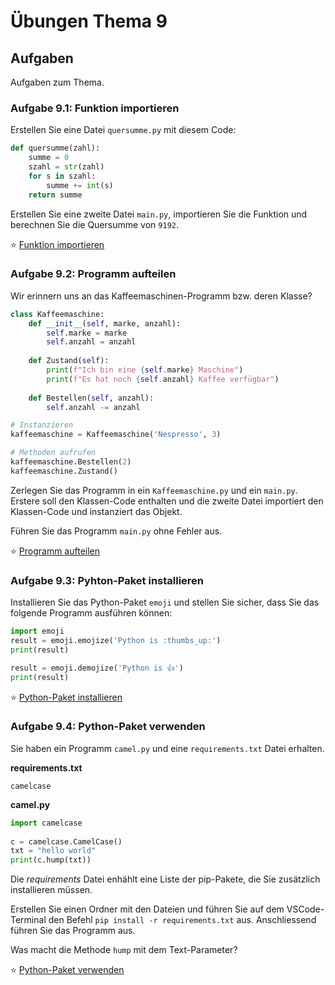 # Übungen Thema 9

## Aufgaben

Aufgaben zum Thema.

### Aufgabe 9.1:  Funktion importieren

Erstellen Sie eine Datei `quersumme.py` mit diesem Code:

```python
def quersumme(zahl):
    summe = 0
    szahl = str(zahl)
    for s in szahl:
        summe += int(s)
    return summe
```

Erstellen Sie eine zweite Datei `main.py`, importieren Sie die Funktion und berechnen Sie die Quersumme von `9192`.

⭐ [Funktion importieren](https://github.com/janikvonrotz/python.casa/blob/main/topic-9/Funktion%20importieren)

### Aufgabe 9.2: Programm aufteilen

Wir erinnern uns an das Kaffeemaschinen-Programm bzw. deren Klasse?

```python
class Kaffeemaschine:
    def __init__(self, marke, anzahl):
        self.marke = marke
        self.anzahl = anzahl
    
    def Zustand(self):
        print(f"Ich bin eine {self.marke} Maschine")
        print(f"Es hat noch {self.anzahl} Kaffee verfügbar")
    
    def Bestellen(self, anzahl):
        self.anzahl -= anzahl

# Instanzieren
kaffeemaschine = Kaffeemaschine('Nespresso', 3)

# Methoden aufrufen
kaffeemaschine.Bestellen(2)
kaffeemaschine.Zustand()
```

Zerlegen Sie das Programm in  ein `Kaffeemaschine.py` und ein `main.py`. Erstere soll den Klassen-Code enthalten und die zweite Datei importiert den Klassen-Code und instanziert das Objekt.

Führen Sie das Programm `main.py` ohne Fehler aus.

⭐ [Programm aufteilen](https://github.com/janikvonrotz/python.casa/blob/main/topic-9/Programm%20aufteilen)

### Aufgabe 9.3: Pyhton-Paket installieren

Installieren Sie das Python-Paket `emoji` und stellen Sie sicher, dass Sie das folgende Programm ausführen können:

```python
import emoji
result = emoji.emojize('Python is :thumbs_up:')
print(result)

result = emoji.demojize('Python is 👍')
print(result)
```

⭐ [Python-Paket installieren](https://github.com/janikvonrotz/python.casa/blob/main/topic-9/Python-Paket%20installieren.py)

### Aufgabe 9.4: Python-Paket verwenden

Sie haben ein Programm `camel.py` und eine `requirements.txt` Datei erhalten.

**requirements.txt**

```
camelcase
```

**camel.py**

```python
import camelcase  
  
c = camelcase.CamelCase()  
txt = "hello world"  
print(c.hump(txt))
```

Die *requirements* Datei enhählt eine Liste der pip-Pakete, die Sie zusätzlich installieren müssen.

Erstellen Sie einen Ordner mit den Dateien und führen Sie auf dem VSCode-Terminal den Befehl `pip install -r requirements.txt` aus. Anschliessend führen Sie das Programm aus.

Was macht die Methode `hump` mit dem Text-Parameter?

⭐ [Python-Paket verwenden](https://github.com/janikvonrotz/python.casa/blob/main/topic-9/Python-Paket%20verwenden)
